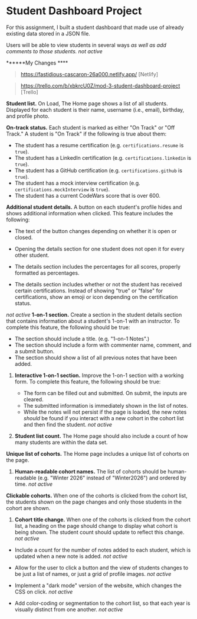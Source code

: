 # Student Dashboard Project

For this assignment, I built a student dashboard that made use of already existing data stored in a JSON file. 

Users will be able to view students in several ways 
_as well as add comments to those students._ *not active*


******My Changes ****

>https://fastidious-cascaron-26a000.netlify.app/ [Netlify]

>https://trello.com/b/xbkrcU0Z/mod-3-student-dashboard-project [Trello]


 **Student list.** On Load, The Home page shows a list of all students. Displayed for each student is their name, username (i.e., email), birthday, and profile photo.

 **On-track status.** Each student is marked as either "On Track" or "Off Track." A student is "On Track" if the following is true about them:
   - The student has a resume certification (e.g. `certifications.resume` is `true`).
   - The student has a LinkedIn certification (e.g. `certifications.linkedin` is `true`).
   - The student has a GitHub certification (e.g. `certifications.github` is `true`).
   - The student has a mock interview certification (e.g. `certifications.mockInterview` is `true`).
   - The student has a current CodeWars score that is over 600.

 **Additional student details.** A button on each student's profile hides and shows additional information when clicked. This feature includes the following:
   - The text of the button changes depending on whether it is open or closed.
   - Opening the details section for one student does not open it for every other student.

   - The details section includes the percentages for all scores, properly formatted as percentages.

   - The details section includes whether or not the student has received certain certifications. Instead of showing "true" or "false" for certifications, show an emoji or icon depending on the certification status.



*not active*
 **1-on-1 section.** Create a section in the student details section that contains information about a student's 1-on-1 with an instructor. To complete this feature, the following should be true:
   - The section should include a title. (e.g. "1-on-1 Notes".)
   - The section should include a form with commenter name, comment, and a submit button.
   - The section should show a list of all previous notes that have been added.

1. **Interactive 1-on-1 section.** Improve the 1-on-1 section with a working form. To complete this feature, the following should be true:
   - The form can be filled out and submitted. On submit, the inputs are cleared.
   - The submitted information is immediately shown in the list of notes.
   - While the notes will not persist if the page is loaded, the new notes _should_ be found if you interact with a new cohort in the cohort list and then find the student.
*not active*


1. **Student list count.** The Home page should also include a count of how many students are within the data set.

**Unique list of cohorts.** The Home page includes a unique list of cohorts on the page.


1. **Human-readable cohort names.** The list of cohorts should be human-readable (e.g. "Winter 2026" instead of "Winter2026") and ordered by time. *not active*

 **Clickable cohorts.** When one of the cohorts is clicked from the cohort list, the students shown on the page changes and only those students in the cohort are shown.


1. **Cohort title change.** When one of the cohorts is clicked from the cohort list, a heading on the page should change to display what cohort is being shown. The student count should update to reflect this change. *not active*





- Include a count for the number of notes added to each student, which is updated when a new note is added. *not active*

- Allow for the user to click a button and the view of students changes to be just a list of names, or just a grid of profile images. *not active*

- Implement a "dark mode" version of the website, which changes the CSS on click. *not active*

- Add color-coding or segmentation to the cohort list, so that each year is visually distinct from one another. *not active*


